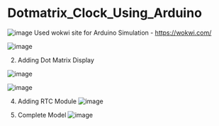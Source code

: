 # Dotmatrix_Clock_Using_Arduino
![image](https://github.com/LaxmiSharma247/Dotmatrix_Clock_Using_Arduino/assets/112362299/1d10547f-b0fd-4c8a-91e4-637b91d11e77)
Used wokwi site for Arduino Simulation - 
https://wokwi.com/

![image](https://github.com/LaxmiSharma247/Dotmatrix_Clock_Using_Arduino/assets/112362299/492db956-18ad-426e-abeb-7d80f7fe794c)

2. Adding Dot Matrix Display

![image](https://github.com/LaxmiSharma247/Dotmatrix_Clock_Using_Arduino/assets/112362299/3d41f424-ec48-4869-ab97-9de467425cf0)

![image](https://github.com/LaxmiSharma247/Dotmatrix_Clock_Using_Arduino/assets/112362299/437dfd62-e3d8-42ec-b4b2-40ed5f79f160)

4. Adding RTC Module
   ![image](https://github.com/LaxmiSharma247/Dotmatrix_Clock_Using_Arduino/assets/112362299/5dbb77a6-298e-46b0-8c63-0ad3e1685fb1)
   
5. Complete Model
![image](https://github.com/LaxmiSharma247/Dotmatrix_Clock_Using_Arduino/assets/112362299/99dfe841-bb94-432d-b642-22f3cca86938)







